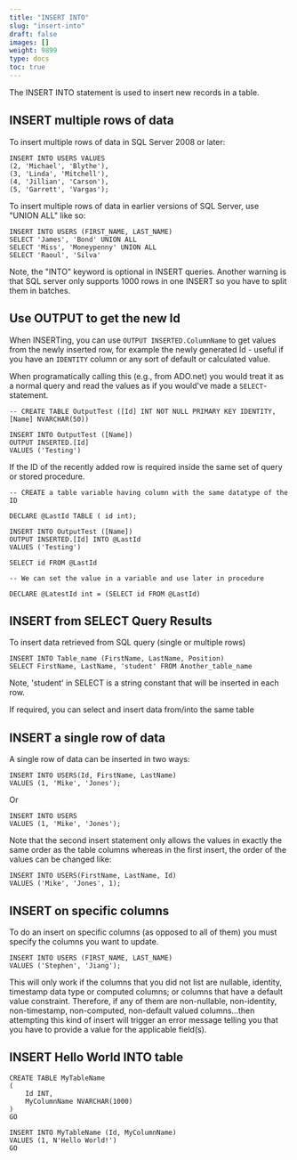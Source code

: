 ```yaml
---
title: "INSERT INTO"
slug: "insert-into"
draft: false
images: []
weight: 9899
type: docs
toc: true
---
```


The INSERT INTO statement is used to insert new records in a table.

## INSERT multiple rows of data
To insert multiple rows of data in SQL Server 2008 or later:

    INSERT INTO USERS VALUES
    (2, 'Michael', 'Blythe'),
    (3, 'Linda', 'Mitchell'),
    (4, 'Jillian', 'Carson'),
    (5, 'Garrett', 'Vargas');

To insert multiple rows of data in earlier versions of SQL Server, use "UNION ALL" like so:

    INSERT INTO USERS (FIRST_NAME, LAST_NAME)
    SELECT 'James', 'Bond' UNION ALL
    SELECT 'Miss', 'Moneypenny' UNION ALL
    SELECT 'Raoul', 'Silva'

Note, the "INTO" keyword is optional in INSERT queries. Another warning is that SQL server only supports 1000 rows in one INSERT so you have to split them in batches.



## Use OUTPUT to get the new Id
When INSERTing, you can use `OUTPUT INSERTED.ColumnName` to get values from the newly inserted row, for example the newly generated Id - useful if you have an `IDENTITY` column or any sort of default or calculated value.

When programatically calling this (e.g., from ADO.net) you would treat it as a normal query and read the values as if you would've made a `SELECT`-statement.

    -- CREATE TABLE OutputTest ([Id] INT NOT NULL PRIMARY KEY IDENTITY, [Name] NVARCHAR(50))

    INSERT INTO OutputTest ([Name])
    OUTPUT INSERTED.[Id]
    VALUES ('Testing')

If the ID of the recently added row is required inside the same set of query or stored procedure.

    -- CREATE a table variable having column with the same datatype of the ID
    
    DECLARE @LastId TABLE ( id int);
    
    INSERT INTO OutputTest ([Name])
    OUTPUT INSERTED.[Id] INTO @LastId
    VALUES ('Testing')

    SELECT id FROM @LastId

    -- We can set the value in a variable and use later in procedure

    DECLARE @LatestId int = (SELECT id FROM @LastId)

    


## INSERT from SELECT Query Results
To insert data retrieved from SQL query (single or multiple rows)

    INSERT INTO Table_name (FirstName, LastName, Position)
    SELECT FirstName, LastName, 'student' FROM Another_table_name
Note, 'student' in SELECT is a string constant that will be inserted in each row. 

If required, you can select and insert data from/into the same table

## INSERT a single row of data
A single row of data can be inserted in two ways:

    INSERT INTO USERS(Id, FirstName, LastName)
    VALUES (1, 'Mike', 'Jones');
Or

    INSERT INTO USERS
    VALUES (1, 'Mike', 'Jones');
Note that the second insert statement only allows the values in exactly the same order as the table columns whereas in the first insert, the order of the values can be changed like:

    INSERT INTO USERS(FirstName, LastName, Id)
    VALUES ('Mike', 'Jones', 1);

## INSERT on specific columns
To do an insert on specific columns (as opposed to all of them) you must specify the columns you want to update.

    INSERT INTO USERS (FIRST_NAME, LAST_NAME)
    VALUES ('Stephen', 'Jiang');

This will only work if the columns that you did not list are nullable, identity, timestamp data type or computed columns; or columns that have a default value constraint. Therefore, if any of them are non-nullable, non-identity, non-timestamp, non-computed, non-default valued columns...then attempting this kind of insert will trigger an error message telling you that you have to provide a value for the applicable field(s).

## INSERT Hello World INTO table
    CREATE TABLE MyTableName
    (
        Id INT,
        MyColumnName NVARCHAR(1000)
    )
    GO

    INSERT INTO MyTableName (Id, MyColumnName)
    VALUES (1, N'Hello World!')
    GO    



